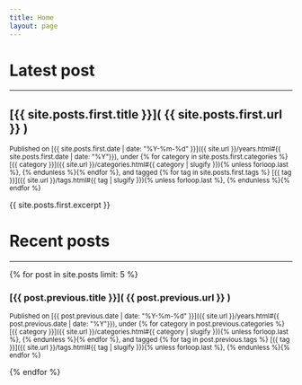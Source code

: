 ```yaml
---
title: Home
layout: page
---
```


# Latest post
---

## [{{ site.posts.first.title }}]( {{ site.posts.first.url }} )

<small>Published on [{{ site.posts.first.date | date: "%Y-%m-%d" }}]({{ site.url }}/years.html#{{ site.posts.first.date | date: "%Y"}}), under {% for category in site.posts.first.categories %} [{{ category }}]({{ site.url }}/categories.html#{{ category | slugify }}){% unless forloop.last %}, {% endunless %}{% endfor %}, and tagged {% for tag in site.posts.first.tags %} [{{ tag }}]({{ site.url }}/tags.html#{{ tag | slugify }}){% unless forloop.last %}, {% endunless %}{% endfor %}</small>

{{ site.posts.first.excerpt }}

# Recent posts
---

{% for post in site.posts limit: 5 %}

### [{{ post.previous.title }}]( {{ post.previous.url }} )

<small>Published on [{{ post.previous.date | date: "%Y-%m-%d" }}]({{ site.url }}/years.html#{{ post.previous.date | date: "%Y"}}), under {% for category in post.previous.categories %} [{{ category }}]({{ site.url }}/categories.html#{{ category | slugify }}){% unless forloop.last %}, {% endunless %}{% endfor %}, and tagged {% for tag in post.previous.tags %} [{{ tag }}]({{ site.url }}/tags.html#{{ tag | slugify }}){% unless forloop.last %}, {% endunless %}{% endfor %}</small>

{% endfor %}

